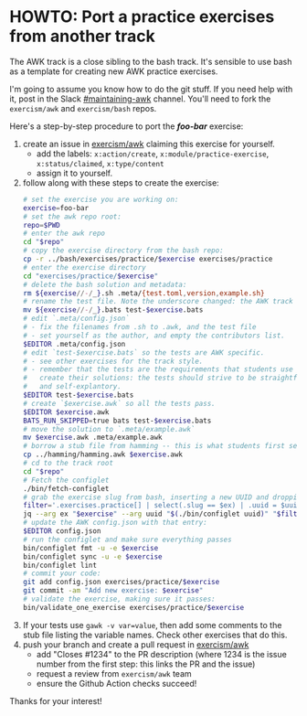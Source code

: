 # HOWTO: Port a practice exercises from another track

The AWK track is a close sibling to the bash track. 
It's sensible to use bash as a template for creating new AWK practice
exercises.

I'm going to assume you know how to do the git stuff.  If you need help with
it, post in the Slack [#maintaining-awk][slack] channel.  You'll need to
fork the `exercism/awk` and `exercism/bash` repos.

Here's a step-by-step procedure to port the **_foo-bar_** exercise:

1. create an issue in [exercism/awk][github] claiming this exercise for
   yourself.
    - add the labels: `x:action/create`, `x:module/practice-exercise`,
      `x:status/claimed`, `x:type/content`
    - assign it to yourself.
1. follow along with these steps to create the exercise:
    ```sh
    # set the exercise you are working on:
    exercise=foo-bar
    # set the awk repo root:
    repo=$PWD
    # enter the awk repo
    cd "$repo"
    # copy the exercise directory from the bash repo:
    cp -r ../bash/exercises/practice/$exercise exercises/practice
    # enter the exercise directory
    cd "exercises/practice/$exercise"
    # delete the bash solution and metadata:
    rm ${exercise//-/_}.sh .meta/{test.toml,version,example.sh}
    # rename the test file. Note the underscore changed: the AWK track uses kebab case.
    mv ${exercise//-/_}.bats test-$exercise.bats
    # edit `.meta/config.json`
    # - fix the filenames from .sh to .awk, and the test file
    # - set yourself as the author, and empty the contributors list.
    $EDITOR .meta/config.json
    # edit `test-$exercise.bats` so the tests are AWK specific.
    # - see other exercises for the track style.
    # - remember that the tests are the requirements that students use to
    #   create their solutions: the tests should strive to be straightforward
    #   and self-explantory.
    $EDITOR test-$exercise.bats
    # create `$exercise.awk` so all the tests pass.
    $EDITOR $exercise.awk
    BATS_RUN_SKIPPED=true bats test-$exercise.bats
    # move the solution to `.meta/example.awk`
    mv $exercise.awk .meta/example.awk
    # borrow a stub file from hamming -- this is what students first see.
    cp ../hamming/hamming.awk $exercise.awk
    # cd to the track root
    cd "$repo"
    # Fetch the configlet
    ./bin/fetch-configlet
    # grab the exercise slug from bash, inserting a new UUID and dropping topics.
    filter='.exercises.practice[] | select(.slug == $ex) | .uuid = $uuid | del(.topics)'
    jq --arg ex "$exercise" --arg uuid "$(./bin/configlet uuid)" "$filter" ../bash/config.json
    # update the AWK config.json with that entry:
    $EDITOR config.json
    # run the configlet and make sure everything passes
    bin/configlet fmt -u -e $exercise
    bin/configlet sync -u -e $exercise
    bin/configlet lint
    # commit your code:
    git add config.json exercises/practice/$exercise
    git commit -am "Add new exercise: $exercise"
    # validate the exercise, making sure it passes:
    bin/validate_one_exercise exercises/practice/$exercise
    ```
1. If your tests use `gawk -v var=value`, then add some comments to the stub
   file listing the variable names. Check other exercises that do this.
1. push your branch and create a pull request in [exercism/awk][github]
    - add "Closes #1234" to the PR description (where 1234 is the issue
      number from the first step: this links the PR and the issue)
    - request a review from `exercism/awk` team
    - ensure the Github Action checks succeed!

Thanks for your interest!

[slack]: https://exercism-team.slack.com/archives/C03HT01H7N3 
[github]: https://github.com/exercism/awk 
